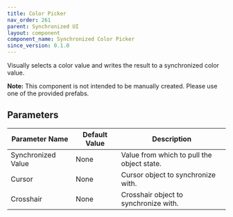 ```yaml
---
title: Color Picker
nav_order: 261
parent: Synchronized UI
layout: component
component_name: Synchronized Color Picker
since_version: 0.1.0
---
```


Visually selects a color value and writes the result to a synchronized color value.

**Note:** This component is not intended to be manually created. Please use one of the provided prefabs.

## Parameters

| Parameter Name     | Default Value | Description                                |
|--------------------|---------------|--------------------------------------------|
| Synchronized Value | None          | Value from which to pull the object state. |
| Cursor             | None          | Cursor object to synchronize with.         |
| Crosshair          | None          | Crosshair object to synchronize with.      |